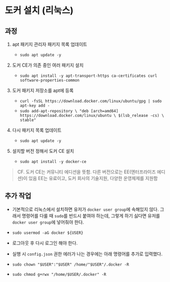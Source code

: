 # 도커 설치 (리눅스)

## 과정

1. apt 패키지 관리자 패키지 목록 업데이트
    - `sudo apt update -y`

2. 도커 CE가 의존 중인 여러 패키지 설치
    - `sudo apt install -y apt-transport-https ca-certificates curl software-properties-common`
3. 도커 패키지 저장소를 apt에 등록
    - `curl -fsSL https://download.docker.com/linux/ubuntu/gpg | sudo apt-key add -`
    - `sudo add-apt-repository \
    "deb [arch=amd64] https://download.docker.com/linux/ubuntu \
    $(lsb_release -cs) \
    stable"`
4. 다시 패키지 목록 업데이트
    - `sudo apt update -y`
5. 설치할 버전 정해서 도커 CE 설치
    - `sudo apt install -y docker-ce`

> CF. 도커 CE는 커뮤니티 에디션을 뜻함. 다른 버전으로는 EE(엔터프라이즈 에디션)이 있음 EE는 유료이고, 도커 회사의 기술지원, 다양한 운영체제를 지원함

## 추가 작업

- 기본적으로 리눅스에서 설치하면 유저가 `docker user group`에 속해있지 않다. 그래서 명령어를 다룰 때 `sudo`를 반드시 붙여야 하는데, 그렇게 하기 싫다면 유저를 `docker user group`에 넣어줘야 한다.

- `sudo usermod -aG docker ${USER}`

- 로그아웃 후 다시 로그인 해야 한다.
- 실행 시 `config.json` 권한 에러가 나는 경우에는 아래 명령어를 추가로 입력했다.

- `sudo chown "$USER":"$USER" /home/"$USER"/.docker -R`
- `sudo chmod g+rwx "/home/$USER/.docker" -R`
